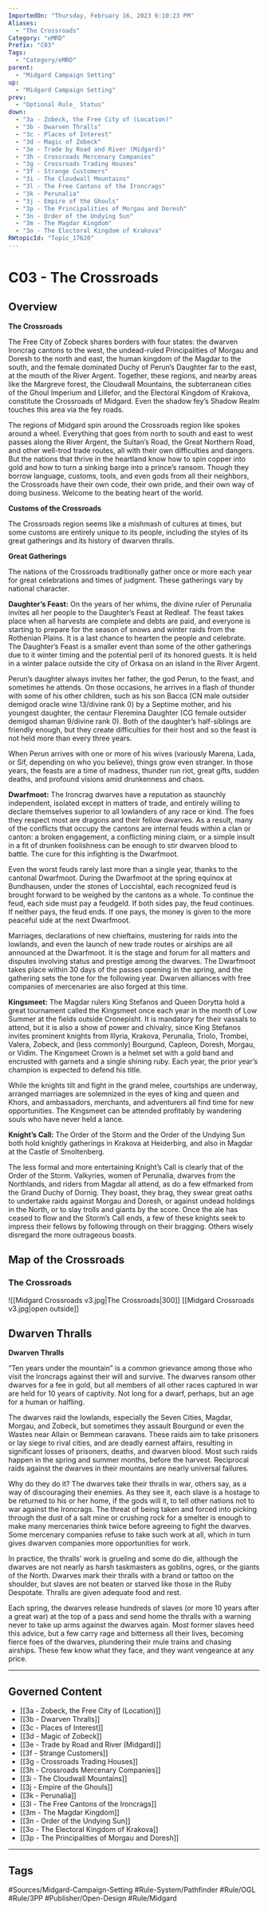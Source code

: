 ```yaml
---
ImportedOn: "Thursday, February 16, 2023 6:10:23 PM"
Aliases:
  - "The Crossroads"
Category: "eMRD"
Prefix: "C03"
Tags:
  - "Category/eMRD"
parent:
  - "Midgard Campaign Setting"
up:
  - "Midgard Campaign Setting"
prev:
  - "Optional Rule_ Status"
down:
  - "3a - Zobeck, the Free City of (Location)"
  - "3b - Dwarven Thralls"
  - "3c - Places of Interest"
  - "3d - Magic of Zobeck"
  - "3e - Trade by Road and River (Midgard)"
  - "3h - Crossroads Mercenary Companies"
  - "3g - Crossroads Trading Houses"
  - "3f - Strange Customers"
  - "3i - The Cloudwall Mountains"
  - "3l - The Free Cantons of the Ironcrags"
  - "3k - Perunalia"
  - "3j - Empire of the Ghouls"
  - "3p - The Principalities of Morgau and Doresh"
  - "3n - Order of the Undying Sun"
  - "3m - The Magdar Kingdom"
  - "3o - The Electoral Kingdom of Krakova"
RWtopicId: "Topic_17620"
---
```

# C03 - The Crossroads
## Overview
**The Crossroads**

The Free City of Zobeck shares borders with four states: the dwarven Ironcrag cantons to the west, the undead-ruled Principalities of Morgau and Doresh to the north and east, the human kingdom of the Magdar to the south, and the female dominated Duchy of Perun’s Daughter far to the east, at the mouth of the River Argent. Together, these regions, and nearby areas like the Margreve forest, the Cloudwall Mountains, the subterranean cities of the Ghoul Imperium and Lillefor, and the Electoral Kingdom of Krakova, constitute the Crossroads of Midgard. Even the shadow fey’s Shadow Realm touches this area via the fey roads.

The regions of Midgard spin around the Crossroads region like spokes around a wheel. Everything that goes from north to south and east to west passes along the River Argent, the Sultan’s Road, the Great Northern Road, and other well-trod trade routes, all with their own difficulties and dangers. But the nations that thrive in the heartland know how to spin copper into gold and how to turn a sinking barge into a prince’s ransom. Though they borrow language, customs, tools, and even gods from all their neighbors, the Crossroads have their own code, their own pride, and their own way of doing business. Welcome to the beating heart of the world.

**Customs of the Crossroads**

The Crossroads region seems like a mishmash of cultures at times, but some customs are entirely unique to its people, including the styles of its great gatherings and its history of dwarven thralls.

**Great Gatherings**

The nations of the Crossroads traditionally gather once or more each year for great celebrations and times of judgment. These gatherings vary by national character.

**Daughter’s Feast:** On the years of her whims, the divine ruler of Perunalia invites all her people to the Daughter’s Feast at Redleaf. The feast takes place when all harvests are complete and debts are paid, and everyone is starting to prepare for the season of snows and winter raids from the Rothenian Plains. It is a last chance to hearten the people and celebrate. The Daughter’s Feast is a smaller event than some of the other gatherings due to it winter timing and the potential peril of its honored guests. It is held in a winter palace outside the city of Orkasa on an island in the River Argent.

Perun’s daughter always invites her father, the god Perun, to the feast, and sometimes he attends. On those occasions, he arrives in a flash of thunder with some of his other children, such as his son Bacca (CN male outsider demigod oracle wine 13/divine rank 0) by a Septime mother, and his youngest daughter, the centaur Fleremina Daughter (CG female outsider demigod shaman 9/divine rank 0). Both of the daughter’s half-siblings are friendly enough, but they create difficulties for their host and so the feast is not held more than every three years.

When Perun arrives with one or more of his wives (variously Marena, Lada, or Sif, depending on who you believe), things grow even stranger. In those years, the feasts are a time of madness, thunder run riot, great gifts, sudden deaths, and profound visions amid drunkenness and chaos.

**Dwarfmoot:** The Ironcrag dwarves have a reputation as staunchly independent, isolated except in matters of trade, and entirely willing to declare themselves superior to all lowlanders of any race or kind. The foes they respect most are dragons and their fellow dwarves. As a result, many of the conflicts that occupy the cantons are internal feuds within a clan or canton: a broken engagement, a conflicting mining claim, or a simple insult in a fit of drunken foolishness can be enough to stir dwarven blood to battle. The cure for this infighting is the Dwarfmoot.

Even the worst feuds rarely last more than a single year, thanks to the cantonal Dwarfmoot. During the Dwarfmoot at the spring equinox at Bundhausen, under the stones of Loccishtal, each recognized feud is brought forward to be weighed by the cantons as a whole. To continue the feud, each side must pay a feudgeld. If both sides pay, the feud continues. If neither pays, the feud ends. If one pays, the money is given to the more peaceful side at the next Dwarfmoot.

Marriages, declarations of new chieftains, mustering for raids into the lowlands, and even the launch of new trade routes or airships are all announced at the Dwarfmoot. It is the stage and forum for all matters and disputes involving status and prestige among the dwarves. The Dwarfmoot takes place within 30 days of the passes opening in the spring, and the gathering sets the tone for the following year. Dwarven alliances with free companies of mercenaries are also forged at this time.

**Kingsmeet:** The Magdar rulers King Stefanos and Queen Dorytta hold a great tournament called the Kingsmeet once each year in the month of Low Summer at the fields outside Cronepisht. It is mandatory for their vassals to attend, but it is also a show of power and chivalry, since King Stefanos invites prominent knights from Illyria, Krakova, Perunalia, Triolo, Trombei, Valera, Zobeck, and (less commonly) Bourgund, Capleon, Doresh, Morgau, or Vidim. The Kingsmeet Crown is a helmet set with a gold band and encrusted with garnets and a single shining ruby. Each year, the prior year’s champion is expected to defend his title. 

While the knights tilt and fight in the grand melee, courtships are underway, arranged marriages are solemnized in the eyes of king and queen and Khors, and ambassadors, merchants, and adventurers all find time for new opportunities. The Kingsmeet can be attended profitably by wandering souls who have never held a lance.

**Knight’s Call:** The Order of the Storm and the Order of the Undying Sun both hold knightly gatherings in Krakova at Heiderbirg, and also in Magdar at the Castle of Smoltenberg.

The less formal and more entertaining Knight’s Call is clearly that of the Order of the Storm. Valkyries, women of Perunalia, dwarves from the Northlands, and riders from Magdar all attend, as do a few elfmarked from the Grand Duchy of Dornig. They boast, they brag, they swear great oaths to undertake raids against Morgau and Doresh, or against undead holdings in the North, or to slay trolls and giants by the score. Once the ale has ceased to flow and the Storm’s Call ends, a few of these knights seek to impress their fellows by following through on their bragging. Others wisely disregard the more outrageous boasts.

## Map of the Crossroads
### The Crossroads
![[Midgard Crossroads v3.jpg|The Crossroads|300]]
[[Midgard Crossroads v3.jpg|open outside]]

## Dwarven Thralls
**Dwarven Thralls**

“Ten years under the mountain” is a common grievance among those who visit the Ironcrags against their will and survive. The dwarves ransom other dwarves for a fee in gold, but all members of all other races captured in war are held for 10 years of captivity. Not long for a dwarf, perhaps, but an age for a human or halfling.

The dwarves raid the lowlands, especially the Seven Cities, Magdar, Morgau, and Zobeck, but sometimes they assault Bourgund or even the Wastes near Allain or Bemmean caravans. These raids aim to take prisoners or lay siege to rival cities, and are deadly earnest affairs, resulting in significant losses of prisoners, deaths, and dwarven blood. Most such raids happen in the spring and summer months, before the harvest. Reciprocal raids against the dwarves in their mountains are nearly universal failures.

Why do they do it? The dwarves take their thralls in war, others say, as a way of discouraging their enemies. As they see it, each slave is a hostage to be returned to his or her home, if the gods will it, to tell other nations not to war against the Ironcrags. The threat of being taken and forced into picking through the dust of a salt mine or crushing rock for a smelter is enough to make many mercenaries think twice before agreeing to fight the dwarves. Some mercenary companies refuse to take such work at all, which in turn gives dwarven companies more opportunities for work.

In practice, the thralls’ work is grueling and some do die, although the dwarves are not nearly as harsh taskmasters as goblins, ogres, or the giants of the North. Dwarves mark their thralls with a brand or tattoo on the shoulder, but slaves are not beaten or starved like those in the Ruby Despotate. Thralls are given adequate food and rest.

Each spring, the dwarves release hundreds of slaves (or more 10 years after a great war) at the top of a pass and send home the thralls with a warning never to take up arms against the dwarves again. Most former slaves heed this advice, but a few carry rage and bitterness all their lives, becoming fierce foes of the dwarves, plundering their mule trains and chasing airships. These few know what they face, and they want vengeance at any price.

---
## Governed Content
- [[3a - Zobeck, the Free City of (Location)]]
- [[3b - Dwarven Thralls]]
- [[3c - Places of Interest]]
- [[3d - Magic of Zobeck]]
- [[3e - Trade by Road and River (Midgard)]]
- [[3f - Strange Customers]]
- [[3g - Crossroads Trading Houses]]
- [[3h - Crossroads Mercenary Companies]]
- [[3i - The Cloudwall Mountains]]
- [[3j - Empire of the Ghouls]]
- [[3k - Perunalia]]
- [[3l - The Free Cantons of the Ironcrags]]
- [[3m - The Magdar Kingdom]]
- [[3n - Order of the Undying Sun]]
- [[3o - The Electoral Kingdom of Krakova]]
- [[3p - The Principalities of Morgau and Doresh]]


---
## Tags
#Sources/Midgard-Campaign-Setting #Rule-System/Pathfinder #Rule/OGL #Rule/3PP #Publisher/Open-Design #Rule/Midgard

